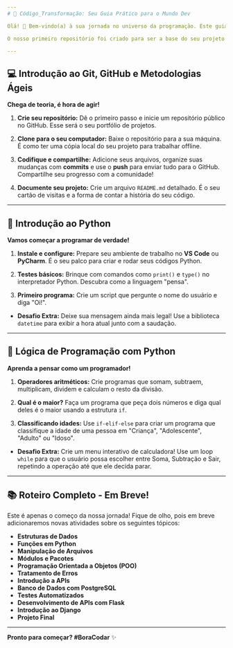 ```yaml
---
# 🚀 Código_Transformação: Seu Guia Prático para o Mundo Dev

Olá! 👋 Bem-vindo(a) à sua jornada no universo da programação. Este guia foi feito para quem quer aprender, botar a mão na massa e transformar código em algo incrível.

O nosso primeiro repositório foi criado para ser a base do seu projeto. A ideia é que você use este espaço para organizar suas atividades e ver sua evolução. A seguir, você encontra um roteiro prático para dominar as ferramentas e os conceitos essenciais do mundo da tecnologia.

---
```

## 💻 Introdução ao Git, GitHub e Metodologias Ágeis

**Chega de teoria, é hora de agir!**

1.  **Crie seu repositório:** Dê o primeiro passo e inicie um repositório público no GitHub. Esse será o seu portfólio de projetos.

2.  **Clone para o seu computador:** Baixe o repositório para a sua máquina. É como ter uma cópia local do seu projeto para trabalhar offline.

3.  **Codifique e compartilhe:** Adicione seus arquivos, organize suas mudanças com **commits** e use o **push** para enviar tudo para o GitHub. Compartilhe seu progresso com a comunidade!

4.  **Documente seu projeto:** Crie um arquivo `README.md` detalhado. É o seu cartão de visitas e a forma de contar a história do seu código.

---
## 🐍 Introdução ao Python

**Vamos começar a programar de verdade!**

1.  **Instale e configure:** Prepare seu ambiente de trabalho no **VS Code** ou **PyCharm**. É o seu palco para criar e rodar seus códigos Python.

2.  **Testes básicos:** Brinque com comandos como `print()` e `type()` no interpretador Python. Descubra como a linguagem "pensa".

3.  **Primeiro programa:** Crie um script que pergunte o nome do usuário e diga "Oi!".

* **Desafio Extra:** Deixe sua mensagem ainda mais legal! Use a biblioteca `datetime` para exibir a hora atual junto com a saudação.

---
## 🧠 Lógica de Programação com Python

**Aprenda a pensar como um programador!**

1.  **Operadores aritméticos:** Crie programas que somam, subtraem, multiplicam, dividem e calculam o resto da divisão.

2.  **Qual é o maior?** Faça um programa que peça dois números e diga qual deles é o maior usando a estrutura `if`.

3.  **Classificando idades:** Use `if-elif-else` para criar um programa que classifique a idade de uma pessoa em "Criança", "Adolescente", "Adulto" ou "Idoso".

* **Desafio Extra:** Crie um menu interativo de calculadora! Use um loop `while` para que o usuário possa escolher entre Soma, Subtração e Sair, repetindo a operação até que ele decida parar.

---
## 📚 Roteiro Completo - Em Breve!

Este é apenas o começo da nossa jornada! Fique de olho, pois em breve adicionaremos novas atividades sobre os seguintes tópicos:

- **Estruturas de Dados**
- **Funções em Python**
- **Manipulação de Arquivos**
- **Módulos e Pacotes**
- **Programação Orientada a Objetos (POO)**
- **Tratamento de Erros**
- **Introdução a APIs**
- **Banco de Dados com PostgreSQL**
- **Testes Automatizados**
- **Desenvolvimento de APIs com Flask**
- **Introdução ao Django**
- **Projeto Final**

---
**Pronto para começar? #BoraCodar** ✨

